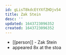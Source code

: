 ```yaml
---
id: gLisT8kdcEtYXfZHDjv54
title: Zak Stein
desc: ''
updated: 1643723096352
created: 1643723096352
---
```



- [[person]] - Zak Stein
- appeared 8x at the stoa
